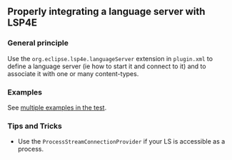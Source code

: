 ## Properly integrating a language server with LSP4E

### General principle

Use the `org.eclipse.lsp4e.languageServer` extension in `plugin.xml` to define a language server (ie how to start it and connect to it) and to associate it with one or many content-types.

### Examples

See [multiple examples in the test](../org.eclipse.lsp4e.test/plugin.xml).

### Tips and Tricks

* Use the `ProcessStreamConnectionProvider` if your LS is accessible as a process.